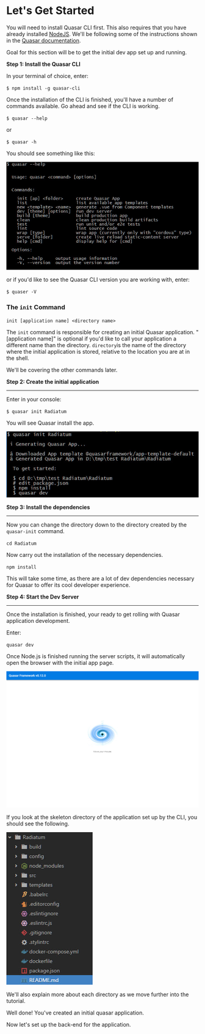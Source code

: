 # Let's Get Started

You will need to install Quasar CLI first. This also requires that you have already installed [NodeJS](https://nodejs.org/en/). We'll be following some of the instructions shown in the [Quasar documentation](http://quasar-framework.org/guide/).

Goal for this section will be to get the initial dev app set up and running.

**Step 1: Install the Quasar CLI** 

In your terminal of choice, enter:

`$ npm install -g quasar-cli`

Once the installation of the CLI is finished, you'll have a number of commands available. Go ahead and see if the CLI is working. 

`$ quasar --help`

or 

`$ quasar -h`

You should see something like this:

![](https://github.com/skooppaos/quasar-example-app-and-tutorial/blob/1-0_-_Let's_Get_Started/images/quasar-help.jpg?raw=true)

or if you'd like to see the Quasar CLI version you are working with, enter:

`$ quaser -V`


###  The `init` Command

`init [application name] <directory name>`

The `init` command is responsible for creating an initial Quasar application. "[application name]" is optional if you'd like to call your application a different name than the directory. `directory`is the name of the directory where the initial application is stored, relative to the location you are at in the shell.

We'll be covering the other commands later. 



**Step 2: Create the initial application**
______


Enter in your console:

`$ quasar init Radiatum`

You will see Quasar install the app. 

![](https://github.com/skooppaos/quasar-example-app-and-tutorial/blob/1-0_-_Let's_Get_Started/images/initial-app-install.jpg?raw=true)




**Step 3: Install the dependencies**
_____

Now you can change the directory down to the directory created by the `quasar-init` command.

`cd Radiatum`

Now carry out the installation of the necessary dependencies.

`npm install`

This will take some time, as there are a lot of dev dependencies necessary for Quasar to offer its cool developer experience.


**Step 4: Start the Dev Server**
______

Once the installation is finished, your ready to get rolling with Quasar application development. 

Enter:

`quasar dev`

Once Node.js is finished running the server scripts, it will automatically open the browser with the initial app page.

![](https://github.com/skooppaos/quasar-example-app-and-tutorial/blob/1-0_-_Let's_Get_Started/images/initial-app-page.jpg?raw=true)

If you look at the skeleton directory of the application set up by the CLI, you should see the following.

![](https://github.com/skooppaos/quasar-example-app-and-tutorial/blob/1-0_-_Let's_Get_Started/images/initial-directory.jpg?raw=true)

We'll also explain more about each directory as we move further into the tutorial. 

Well done! You've created an initial quasar application.

Now let's set up the back-end for the application. 

